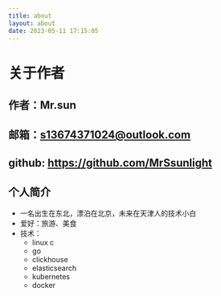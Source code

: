 ```yaml
---
title: about
layout: about
date: 2023-05-11 17:15:05
---
```

# 关于作者

## 作者：Mr.sun
## 邮箱：s13674371024@outlook.com
## github: https://github.com/MrSsunlight

## 个人简介
- 一名出生在东北，漂泊在北京，未来在天津人的技术小白
- 爱好：旅游、美食
- 技术：
    - linux c
    - go
    - clickhouse
    - elasticsearch
    - kubernetes
    - docker
